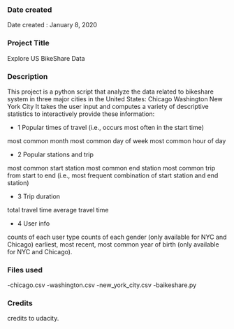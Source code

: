 ### Date created
Date created : January 8, 2020


### Project Title
Explore US BikeShare Data

### Description
This project is a python script that analyze the data related to bikeshare system in three major cities in the United States:
Chicago
Washington
New York City
It takes the user input and computes a variety of descriptive statistics to interactively provide these information:
- 1 Popular times of travel (i.e., occurs most often in the start time)

most common month
most common day of week
most common hour of day
- 2 Popular stations and trip

most common start station
most common end station
most common trip from start to end (i.e., most frequent combination of start station and end station)
- 3 Trip duration

total travel time
average travel time
- 4 User info

counts of each user type
counts of each gender (only available for NYC and Chicago)
earliest, most recent, most common year of birth (only available for NYC and Chicago).


### Files used
-chicago.csv
-washington.csv
-new_york_city.csv
-baikeshare.py

### Credits
credits to udacity.
